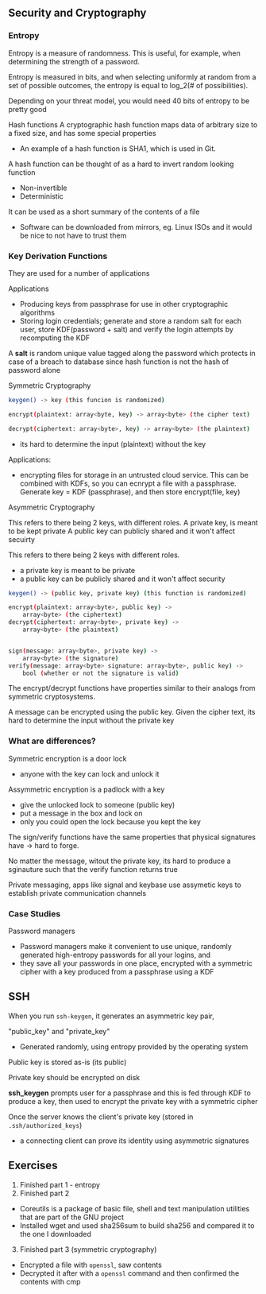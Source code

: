 ## Security and Cryptography

### Entropy
Entropy is a measure of randomness. This is useful, for example, when determining the strength of a password.

Entropy is measured in bits, and when selecting uniformly at random from a set of possible outcomes, the entropy is equal to log_2(# of possibilities).

Depending on your threat model, you would need 40 bits of entropy to be pretty good


Hash functions
A cryptographic hash function maps data of arbitrary size to a fixed size, and has some special properties
- An example of a hash function is SHA1, which is used in Git. 

A hash function can be thought of as a hard to invert random looking function
- Non-invertible
- Deterministic 

It can be used as a short summary of the contents of a file
- Software can be downloaded from mirrors, eg. Linux ISOs and it would be nice to not have to trust them



### Key Derivation Functions
They are used for a number of applications


Applications
- Producing keys from passphrase for use in other cryptographic algorithms
- Storing login credentials; generate and store a  random salt for each user, store KDF(password + salt) and verify the login attempts by recomputing the KDF

A **salt** is random unique value tagged along the password which protects in case of a breach to database since hash function is not the hash of password alone


Symmetric Cryptography

```bash
keygen() -> key (this funcion is randomized)

encrypt(plaintext: array<byte, key) -> array<byte> (the cipher text)

decrypt(ciphertext: array<byte>, key) -> array<byte> (the plaintext)
```
- its hard to determine the input (plaintext) without the key

Applications:
- encrypting files for storage in an untrusted cloud service. This can be combined with KDFs, so you can ecnrypt a file with a passphrase. Generate key = KDF (passphrase), and then store encrypt(file, key)


Asymmetric Cryptography

This refers to there being 2 keys, with different roles.
A private key, is meant to be kept private
A public key can publicly shared and it won't affect secuirty 

This refers to there being 2 keys with different roles.
- a private key is meant to be private
- a public key can be publicly shared and it won't affect security

```bash
keygen() -> (public key, private key) (this function is randomized)

encrypt(plaintext: array<byte>, public key) -> 
    array<byte> (the ciphertext)
decrypt(ciphertext: array<byte>, private key) ->
    array<byte> (the plaintext) 


sign(message: array<byte>, private key) -> 
    array<byte> (the signature)
verify(message: array<byte> signature: array<byte>, public key) ->
    bool (whether or not the signature is valid)


```

The encrypt/decrypt functions have properties similar to their analogs from symmetric cryptosystems.

A message can be encrypted using the public key. Given the cipher text, its hard to determine the input without the private key


### What are differences?
Symmetric encryption is a door lock
- anyone with the key can lock and unlock it

Assymmetric encryption is a padlock with a key
- give the unlocked lock to someone (public key)
- put a message in the box and lock on
- only you could open the lock because you kept the key

The sign/verify functions have the same properties that physical signatures have -> hard to forge.

No matter the message, witout the private key, its hard to produce a sginauture such that the verify function returns true

Private messaging, apps like signal and keybase use assymetic keys to establish private communication channels

### Case Studies

Password managers
* Password managers make it convenient to use unique, randomly generated high-entropy passwords for all your logins, and 
* they save all your passwords in one place, encrypted with a symmetric cipher with a key produced from a passphrase using a KDF

## SSH


When you run `ssh-keygen`, it generates an asymmetric key pair,

"public_key" and "private_key"
- Generated randomly, using entropy provided by the operating system

Public key is stored as-is (its public)

Private key should be encrypted on disk

**ssh_keygen** prompts user for a passphrase and this is fed through
KDF to produce a key, then used to encrypt the private key with a symmetric
cipher

Once the server knows the client's private key (stored in `.ssh/authorized_keys`)
- a connecting client can prove its identity using asymmetric signatures

## Exercises
1. Finished part 1 - entropy
2. Finished part 2
- Coreutils is a package of basic file, shell and text manipulation utilities that are part of the GNU project
- Installed wget and used sha256sum to build sha256 and compared it to the one I downloaded

3. Finished part 3 (symmetric cryptography)
- Encrypted a file with `openssl`, saw contents
- Decrypted it after with a `openssl` command and then confirmed the contents with cmp

 
